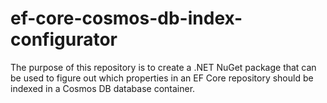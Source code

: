 # ef-core-cosmos-db-index-configurator

The purpose of this repository is to create a .NET NuGet package that can be used to figure out which properties in an EF Core repository should be indexed in a Cosmos DB database container.

